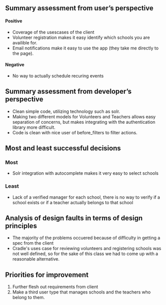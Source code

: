 ## Summary assessment from user’s perspective
#### Positive
- Coverage of the usescases of the client
- Volunteer registration makes it easy identify which schools you are availible for.
- Email notifications make it easy to use the app (they take me directly to the page).

#### Negative
- No way to actually schedule recuring events

## Summary assessment from developer’s perspective
- Clean simple code, utilizing technology such as solr.
- Making two different models for Volunteers and Teachers allows easy separation of concerns, but makes integrating with the authentication library more difficult.
- Code is clean with nice user of before_filters to filter actions.

## Most and least successful decisions
### Most
- Solr integration with autocomplete makes it very easy to select schools

### Least
- Lack of a verified manager for each school, there is no way to verify if a school exists or if a teacher actually belongs to that school

## Analysis of design faults in terms of design principles
- The majority of the problems occuered because of difficulty in getting a spec from the client
- Cradle's uses case for reviewing volunteers and registering schools was not well defined, so for the sake of this class we had to come up with a reasonable alternative.

## Priorities for improvement
1. Further flesh out requirements from client
2. Make a third user type that manages schools and the teachers who belong to them.